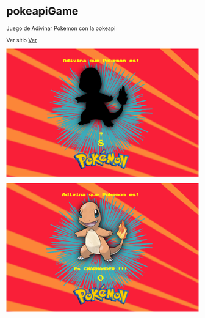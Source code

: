 # pokeapiGame
Juego de Adivinar Pokemon con la pokeapi

Ver sitio [Ver](https://upa-upz.github.io/pokeapiGame/)

![preview 1 del proyecto](/assets/img/preview-1.png)

![preview 2 del proyecto](/assets/img/preview-2.png)
